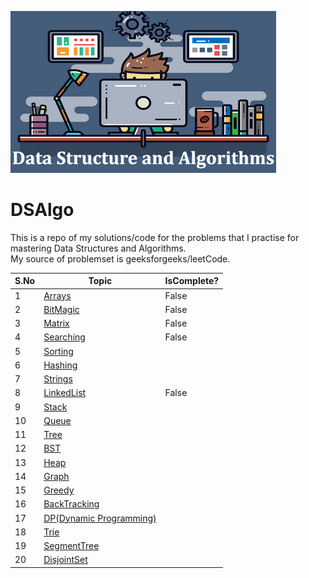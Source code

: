 ![DSA.png](src/main/resources/DSA.png)

# DSAlgo

This is a repo of my solutions/code for the problems that I practise for
mastering Data Structures and Algorithms.  
My source of problemset is geeksforgeeks/leetCode.

|S.No|Topic|IsComplete?|  
|---|---|---|
|1|[Arrays](src/main/java/surya/practice/geeks/arrays/README.md)|False|
|2|[BitMagic](src/main/java/surya/practice/geeks/bitmagic/README.md)|False|
|3|[Matrix](src/main/java/surya/practice/geeks/matrix/README.md)|False|
|4|[Searching]()|False|  
|5|[Sorting]()| |  
|6|[Hashing]()| |
|7|[Strings]()|  |  
 |8|[LinkedList]()| False| |  
 |9|[Stack]()| |
|10|[Queue]()| |  
|11|[Tree]()| |  
|12|[BST]()|  |  
|13|[Heap]()| |
|14|[Graph]()| |  
|15|[Greedy]()| |  
|16|[BackTracking]()| |
|17|[DP(Dynamic Programming)]()|  |  
|18|[Trie]()| |  
|19|[SegmentTree]()||  
|20|[DisjointSet]()| |


